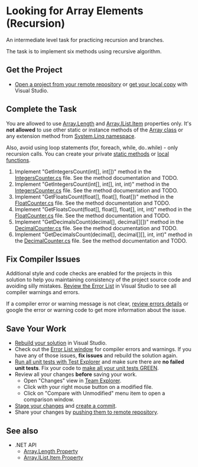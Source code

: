 # Looking for Array Elements (Recursion)

An intermediate level task for practicing recursion and branches.

The task is to implement six methods using recursive algorithm.


## Get the Project

* [Open a project from your remote repository](https://docs.microsoft.com/en-us/visualstudio/get-started/tutorial-open-project-from-repo) or [get your local copy](https://docs.microsoft.com/en-us/azure/devops/repos/git/clone#clone-from-another-git-provider) with Visual Studio.


## Complete the Task

You are allowed to use [Array.Length](https://docs.microsoft.com/en-us/dotnet/api/system.array.length) and [Array.IList.Item](https://docs.microsoft.com/en-us/dotnet/api/system.array.system-collections-ilist-item) properties only. It's **not allowed** to use other static or instance methods of the [Array class](https://docs.microsoft.com/en-us/dotnet/api/system.array) or any extension method from [System.Linq namespace](https://docs.microsoft.com/en-us/dotnet/api/system.linq).

Also, avoid using loop statements (for, foreach, while, do..while) - only recursion calls. You can create your private [static methods](https://docs.microsoft.com/en-us/dotnet/csharp/programming-guide/classes-and-structs/static-classes-and-static-class-members) or [local functions](https://docs.microsoft.com/en-us/dotnet/csharp/programming-guide/classes-and-structs/local-functions).

1. Implement "GetIntegersCount(int[], int[])" method in the [IntegersCounter.cs](LookingForArrayElementsRecursion/IntegersCounter.cs) file. See the method documentation and TODO.
1. Implement "GetIntegersCount(int[], int[], int, int)" method in the [IntegersCounter.cs](LookingForArrayElementsRecursion/IntegersCounter.cs) file. See the method documentation and TODO.
1. Implement "GetFloatsCount(float[], float[], float[])" method in the [FloatCounter.cs](LookingForArrayElementsRecursion/FloatCounter.cs) file. See the method documentation and TODO.
1. Implement "GetFloatsCount(float[], float[], float[], int, int)" method in the [FloatCounter.cs](LookingForArrayElementsRecursion/FloatCounter.cs) file. See the method documentation and TODO.
1. Implement "GetDecimalsCount(decimal[], decimal[][])" method in the [DecimalCounter.cs](LookingForArrayElementsRecursion/DecimalCounter.cs) file. See the method documentation and TODO.
1. Implement "GetDecimalsCount(decimal[], decimal[][], int, int)" method in the [DecimalCounter.cs](LookingForArrayElementsRecursion/DecimalCounter.cs) file. See the method documentation and TODO.


## Fix Compiler Issues

Additional style and code checks are enabled for the projects in this solution to help you maintaining consistency of the project source code and avoiding silly mistakes. [Review the Error List](https://docs.microsoft.com/en-us/visualstudio/ide/find-and-fix-code-errors#review-the-error-list) in Visual Studio to see all compiler warnings and errors.

If a compiler error or warning message is not clear, [review errors details](https://docs.microsoft.com/en-us/visualstudio/ide/find-and-fix-code-errors#review-errors-in-detail) or google the error or warning code to get more information about the issue.


## Save Your Work

* [Rebuild your solution](https://docs.microsoft.com/en-us/visualstudio/ide/building-and-cleaning-projects-and-solutions-in-visual-studio) in Visual Studio.
* Check out the [Error List window](https://docs.microsoft.com/en-us/visualstudio/ide/reference/error-list-window) for compiler errors and warnings. If you have any of those issues, **fix issues** and rebuild the solution again.
* [Run all unit tests with Test Explorer](https://docs.microsoft.com/en-us/visualstudio/test/run-unit-tests-with-test-explorer) and make sure there are **no failed unit tests**. Fix your code to [make all your unit tests GREEN](https://stackoverflow.com/questions/276813/what-is-red-green-testing).
* Review all your changes **before** saving your work.
    * Open "Changes" view in [Team Explorer](https://docs.microsoft.com/en-us/visualstudio/ide/reference/team-explorer-reference).
    * Click with your right mouse button on a modified file.
    * Click on "Compare with Unmodified" menu item to open a comparison window.
* [Stage your changes](https://docs.microsoft.com/en-us/azure/devops/repos/git/commits#stage-your-changes) and [create a commit](https://docs.microsoft.com/en-us/azure/devops/repos/git/commits#create-a-commit).
* Share your changes by [pushing them to remote repository](https://docs.microsoft.com/en-us/azure/devops/repos/git/pushing).


## See also

* .NET API
  * [Array.Length Property](https://docs.microsoft.com/en-us/dotnet/api/system.array.length)
  * [Array.IList.Item Property](https://docs.microsoft.com/en-us/dotnet/api/system.array.system-collections-ilist-item)
